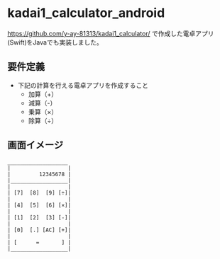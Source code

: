 # kadai1_calculator_android
https://github.com/y-ay-81313/kadai1_calculator/
で作成した電卓アプリ(Swift)をJavaでも実装しました。

## 要件定義
 - 下記の計算を行える電卓アプリを作成すること
   - 加算（+）
   - 減算（-）
   - 乗算（×）
   - 除算（÷）
 
## 画面イメージ
```
___________________
|                  |
|         12345678 |
|__________________|
|                  |
| [7]  [8]  [9] [÷]|
|                  |
| [4]  [5]  [6] [×]|
|                  |
| [1]  [2]  [3] [-]|
|                  |
| [0]  [.] [AC] [+]|
|                  |
| [      =       ] |
|__________________|
```
